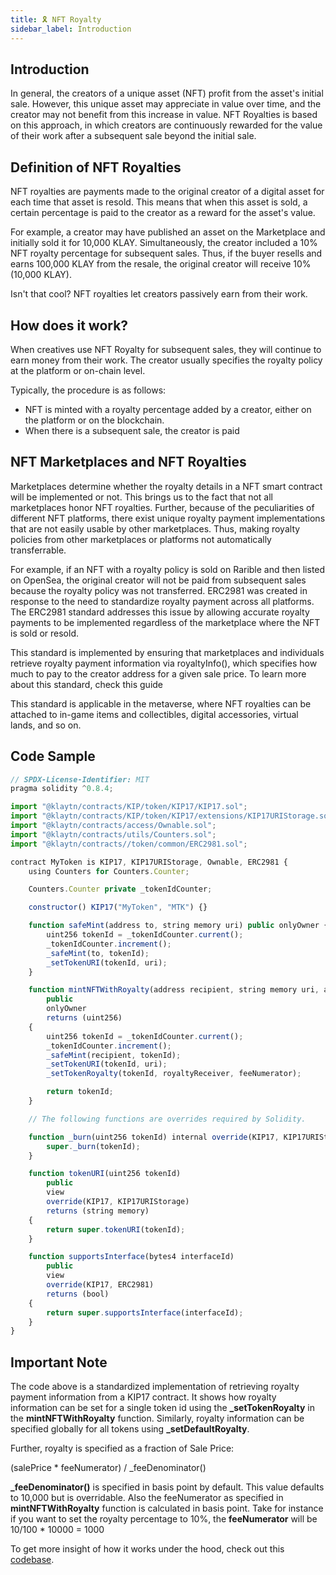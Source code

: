```yaml
---
title: 🎗 NFT Royalty
sidebar_label: Introduction
---
```


## Introduction <a id="Introduction"></a>

In general, the creators of a unique asset (NFT) profit from the asset's initial sale. However, this unique asset may appreciate in value over time, and the creator may not benefit from this increase in value. NFT Royalties is based on this approach, in which creators are continuously rewarded for the value of their work after a subsequent sale beyond the initial sale.

## Definition of NFT Royalties <a id="Definition of NFT Royalties"></a>
NFT royalties are payments made to the original creator of a digital asset for each time that asset is resold. This means that when this asset is sold, a certain percentage is paid to the creator as a reward for the asset's value.

For example, a creator may have published an asset on the Marketplace and initially sold it for 10,000 KLAY. Simultaneously, the creator included a 10% NFT royalty percentage for subsequent sales. Thus, if the buyer resells and earns 100,000 KLAY from the resale, the original creator will receive 10% (10,000 KLAY).

Isn't that cool? NFT royalties let creators passively earn from their work.

## How does it work? <a id="How does it work"></a>
When creatives use NFT Royalty for subsequent sales, they will continue to earn money from their work. The creator usually specifies the royalty policy at the platform or on-chain level.

Typically, the procedure is as follows:
* NFT is minted with a royalty percentage added by a creator, either on the platform or on the blockchain.
* When there is a subsequent sale, the creator is paid

## NFT Marketplaces and NFT Royalties <a id="NFT Marketplaces and NFT Royalties"></a>
Marketplaces determine whether the royalty details in a NFT smart contract will be implemented or not. This brings us to the fact that not all marketplaces honor NFT royalties. Further, because of the peculiarities of different NFT platforms, there exist unique royalty payment implementations that are not easily usable by other marketplaces. Thus, making royalty policies from other marketplaces or platforms not automatically transferrable.

For example, if an NFT with a royalty policy is sold on Rarible and then listed on OpenSea, the original creator will not be paid from subsequent sales because the royalty policy was not transferred. ERC2981 was created in response to the need to standardize royalty payment across all platforms. The ERC2981 standard addresses this issue by allowing accurate royalty payments to be implemented regardless of the marketplace where the NFT is sold or resold.

This standard is implemented by ensuring that marketplaces and individuals retrieve royalty payment information via royaltyInfo(), which specifies how much to pay to the creator address for a given sale price. To learn more about this standard, check this guide


This standard is applicable in the metaverse, where NFT royalties can be attached to in-game items and collectibles, digital accessories, virtual lands, and so on.

## Code Sample <a id="Code Sample"></a>

```javascript
// SPDX-License-Identifier: MIT
pragma solidity ^0.8.4;

import "@klaytn/contracts/KIP/token/KIP17/KIP17.sol";
import "@klaytn/contracts/KIP/token/KIP17/extensions/KIP17URIStorage.sol";
import "@klaytn/contracts/access/Ownable.sol";
import "@klaytn/contracts/utils/Counters.sol";
import "@klaytn/contracts//token/common/ERC2981.sol";

contract MyToken is KIP17, KIP17URIStorage, Ownable, ERC2981 {
    using Counters for Counters.Counter;

    Counters.Counter private _tokenIdCounter;

    constructor() KIP17("MyToken", "MTK") {}

    function safeMint(address to, string memory uri) public onlyOwner {
        uint256 tokenId = _tokenIdCounter.current();
        _tokenIdCounter.increment();
        _safeMint(to, tokenId);
        _setTokenURI(tokenId, uri);
    }

    function mintNFTWithRoyalty(address recipient, string memory uri, address royaltyReceiver, uint96 feeNumerator) 
        public 
        onlyOwner 
        returns (uint256) 
    {
        uint256 tokenId = _tokenIdCounter.current();
        _tokenIdCounter.increment();
        _safeMint(recipient, tokenId);
        _setTokenURI(tokenId, uri);
        _setTokenRoyalty(tokenId, royaltyReceiver, feeNumerator);

        return tokenId;
    }

    // The following functions are overrides required by Solidity.

    function _burn(uint256 tokenId) internal override(KIP17, KIP17URIStorage) {
        super._burn(tokenId);
    }

    function tokenURI(uint256 tokenId)
        public
        view
        override(KIP17, KIP17URIStorage)
        returns (string memory)
    {
        return super.tokenURI(tokenId);
    }

    function supportsInterface(bytes4 interfaceId)
        public
        view
        override(KIP17, ERC2981)
        returns (bool)
    {
        return super.supportsInterface(interfaceId);
    }
}

```

## Important Note <a id="Important Note"></a>

The code above is a standardized implementation of retrieving royalty payment information from a KIP17 contract. It shows how royalty information can be set for a single token id using the **_setTokenRoyalty** in the **mintNFTWithRoyalty** function. Similarly, royalty information can be specified globally for all tokens using **_setDefaultRoyalty**.

Further, royalty is specified as a fraction of Sale Price:

(salePrice * feeNumerator) / _feeDenominator()

**_feeDenominator()** is specified in basis point by default. This value defaults to 10,000 but is overridable. Also the feeNumerator as specified in **mintNFTWithRoyalty** function is calculated in basis point.  Take for instance if you want to set the royalty percentage to 10%, the **feeNumerator** will be 10/100 * 10000 = 1000

To get more insight of  how it works under the hood, check out this [codebase](https://github.com/klaytn/klaytn-contracts/blob/master/contracts/token/common/ERC2981.sol).







